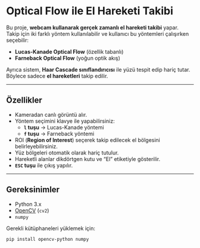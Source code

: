 # Optical Flow ile El Hareketi Takibi

Bu proje, **webcam kullanarak gerçek zamanlı el hareketi takibi** yapar.  
Takip için iki farklı yöntem kullanılabilir ve kullanıcı bu yöntemleri çalışırken seçebilir:

- **Lucas-Kanade Optical Flow** (özellik tabanlı)
- **Farneback Optical Flow** (yoğun optik akış)

Ayrıca sistem, **Haar Cascade sınıflandırıcısı** ile yüzü tespit edip hariç tutar. Böylece sadece **el hareketleri** takip edilir.

---

## Özellikler
- Kameradan canlı görüntü alır.
- Yöntem seçimini klavye ile yapabilirsiniz:
  - **`l` tuşu** → Lucas-Kanade yöntemi
  - **`f` tuşu** → Farneback yöntemi
- ROI (**Region of Interest**) seçerek takip edilecek el bölgesini belirleyebilirsiniz.
- Yüz bölgeleri otomatik olarak hariç tutulur.
- Hareketli alanlar dikdörtgen kutu ve “El” etiketiyle gösterilir.
- **`ESC` tuşu** ile çıkış yapılır.

---

## Gereksinimler
- Python 3.x
- [OpenCV](https://opencv.org/) (`cv2`)
- `numpy`

Gerekli kütüphaneleri yüklemek için:
```bash
pip install opencv-python numpy
